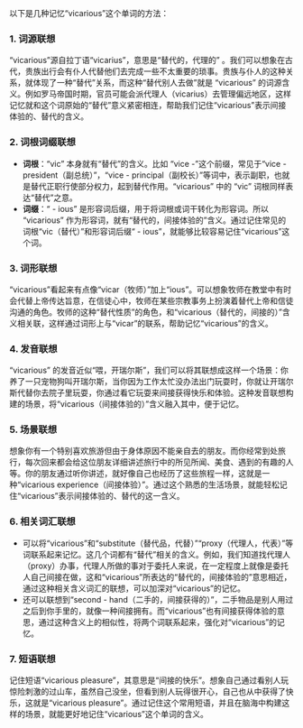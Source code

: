 以下是几种记忆“vicarious”这个单词的方法：

### 1. 词源联想
“vicarious”源自拉丁语“vicarius”，意思是“替代的，代理的” 。我们可以想象在古代，贵族出行会有仆人代替他们去完成一些不太重要的琐事。贵族与仆人的这种关系，就体现了一种“替代”关系，而这种“替代别人去做”就是 “vicarious” 的词源含义。例如罗马帝国时期，官员可能会派代理人（vicarius）去管理偏远地区，这样记忆就和这个词原始的“替代”意义紧密相连，帮助我们记住“vicarious”表示间接体验的、替代的含义。

### 2. 词根词缀联想
 - **词根**：“vic” 本身就有“替代”的含义。比如 “vice -”这个前缀，常见于“vice - president（副总统）”，“vice - principal（副校长）”等词中，表示副职，也就是替代正职行使部分权力，起到替代作用。“vicarious” 中的 “vic” 词根同样表达“替代”之意。
 - **词缀**：“ - ious” 是形容词后缀，用于将词根或词干转化为形容词。所以 “vicarious” 作为形容词，就有“替代的，间接体验的”含义。通过记住常见的词根“vic（替代）”和形容词后缀“ - ious”，就能够比较容易记住“vicarious”这个词。

### 3. 词形联想
“vicarious”看起来有点像“vicar（牧师）”加上“ious”。可以想象牧师在教堂中有时会代替上帝传达旨意，在信徒心中，牧师在某些宗教事务上扮演着替代上帝和信徒沟通的角色。牧师的这种“替代性质”的角色，和“vicarious（替代的，间接的）”含义相关联，这样通过词形上与“vicar”的联系，帮助记忆“vicarious”的含义。

### 4. 发音联想
“vicarious” 的发音近似“喂，开瑞尔斯”，我们可以将其联想成这样一个场景：你养了一只宠物狗叫开瑞尔斯，当你因为工作太忙没办法出门玩耍时，你就让开瑞尔斯代替你去院子里玩耍，你通过看它玩耍来间接获得快乐和体验。这种发音联想构建的场景，将“vicarious（间接体验的）”含义融入其中，便于记忆。

### 5. 场景联想
想象你有一个特别喜欢旅游但由于身体原因不能亲自去的朋友。而你经常到处旅行，每次回来都会给这位朋友详细讲述旅行中的所见所闻、美食、遇到的有趣的人等。你的朋友通过听你讲述，就好像自己也经历了这些旅程一样，这就是一种“vicarious experience（间接体验）”。通过这个熟悉的生活场景，就能轻松记住“vicarious”表示间接体验的、替代的这一含义。

### 6. 相关词汇联想
 - 可以将“vicarious”和“substitute（替代品，代替）”“proxy（代理人，代表）”等词联系起来记忆。这几个词都有“替代”相关的含义。例如，我们知道找代理人（proxy）办事，代理人所做的事对于委托人来说，在一定程度上就像是委托人自己间接在做，这和“vicarious”所表达的“替代的，间接体验的”意思相近，通过这种相关含义词汇的联想，可以加深对“vicarious”的记忆。
 - 还可以联想到“second - hand（二手的，间接获得的）”，二手物品是别人用过之后到你手里的，就像一种间接拥有。而“vicarious”也有间接获得体验的意思，通过这种含义上的相似性，将两个词联系起来，强化对“vicarious”的记忆。

### 7. 短语联想
记住短语“vicarious pleasure”，其意思是“间接的快乐”。想象自己通过看别人玩惊险刺激的过山车，虽然自己没坐，但看到别人玩得很开心，自己也从中获得了快乐，这就是“vicarious pleasure”。通过记住这个常用短语，并且在脑海中构建这样的场景，就能更好地记住“vicarious”这个单词的含义。 